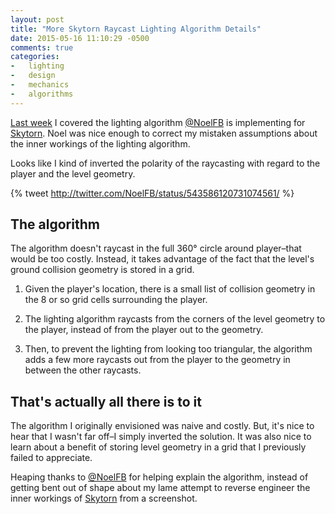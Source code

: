 ```yaml
---
layout: post
title: "More Skytorn Raycast Lighting Algorithm Details"
date: 2015-05-16 11:10:29 -0500
comments: true
categories:
-   lighting
-   design
-   mechanics
-   algorithms
---
```

[Last week](http://zerosalife.github.io/blog/2015/05/09/raycast-lighting-in-skytorn/) I covered the lighting algorithm [@NoelFB](https://twitter.com/NoelFB) is implementing for [Skytorn](http://skytorngame.com/).  Noel was nice enough to correct my mistaken assumptions about the inner workings of the lighting algorithm.

Looks like I kind of inverted the polarity of the raycasting with regard to the player and the level geometry.

{% tweet http://twitter.com/NoelFB/status/543586120731074561/ %}

<!--more-->

## The algorithm

The algorithm doesn't raycast in the full 360° circle around player&#x2013;that would be too costly.  Instead, it takes advantage of the fact that the level's ground collision geometry is stored in a grid.

1.  Given the player's location, there is a small list of collision geometry in the 8 or so grid cells surrounding the player.

2.  The lighting algorithm raycasts from the corners of the level geometry to the player, instead of from the player out to the geometry.

3.  Then, to prevent the lighting from looking too triangular, the algorithm adds a few more raycasts out from the player to the geometry in between the other raycasts.

## That's actually all there is to it

The algorithm I originally envisioned was naive and costly.  But, it's nice to hear that I wasn't far off&#x2013;I simply inverted the solution.  It was also nice to learn about a benefit of storing level geometry in a grid that I previously failed to appreciate.

Heaping thanks to [@NoelFB](https://twitter.com/NoelFB/) for helping explain the algorithm, instead of getting bent out of shape about my lame attempt to reverse engineer the inner workings of [Skytorn](http://skytorn-game.com/) from a screenshot.

